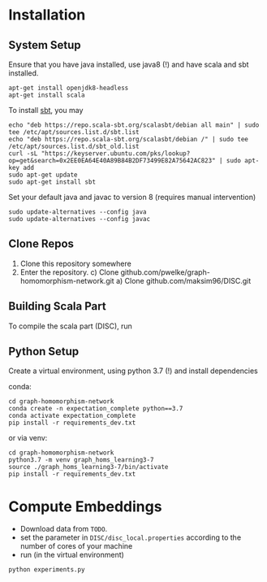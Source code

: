 # Installation

## System Setup
Ensure that you have java installed, use java8 (!) and have scala and sbt installed.

```
apt-get install openjdk8-headless
apt-get install scala
```

To install [sbt](https://repo.scala-sbt.org/), you may 
```
echo "deb https://repo.scala-sbt.org/scalasbt/debian all main" | sudo tee /etc/apt/sources.list.d/sbt.list
echo "deb https://repo.scala-sbt.org/scalasbt/debian /" | sudo tee /etc/apt/sources.list.d/sbt_old.list
curl -sL "https://keyserver.ubuntu.com/pks/lookup?op=get&search=0x2EE0EA64E40A89B84B2DF73499E82A75642AC823" | sudo apt-key add
sudo apt-get update
sudo apt-get install sbt 
```

Set your default java and javac to version 8 (requires manual intervention)
```
sudo update-alternatives --config java
sudo update-alternatives --config javac
```

## Clone Repos

1) Clone this repository somewhere
2) Enter the repository.
    c) Clone github.com/pwelke/graph-homomorphism-network.git
    a) Clone github.com/maksim96/DISC.git


## Building Scala Part

To compile the scala part (DISC), run

## Python Setup

Create a virtual environment, using python 3.7 (!) and install dependencies

conda:
```
cd graph-homomorphism-network
conda create -n expectation_complete python==3.7
conda activate expectation_complete
pip install -r requirements_dev.txt
```

or via venv:
```
cd graph-homomorphism-network
python3.7 -m venv graph_homs_learning3-7
source ./graph_homs_learning3-7/bin/activate
pip install -r requirements_dev.txt
```



# Compute Embeddings

- Download data from `TODO`.
- set the parameter in `DISC/disc_local.properties` according to the number of cores of your machine
- run (in the virtual environment)
```
python experiments.py
```






